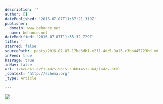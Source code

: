 ```yaml
---
description: ''
author: []
datePublished: '2016-07-07T11:37:21.319Z'
publisher:
  domain: www.behance.net
  name: behance.net
dateModified: '2016-07-07T11:35:32.729Z'
title: ''
starred: false
sourcePath: _posts/2016-07-07-17be6db1-e2f1-4dc5-9a15-c3bb445723bd.md
inFeed: true
hasPage: true
inNav: false
url: 17be6db1-e2f1-4dc5-9a15-c3bb445723bd/index.html
_context: 'http://schema.org'
_type: Article

---
```

![](https://mir-s3-cdn-cf.behance.net/project_modules/max_1200/b1d99823167777.5631e4db61869.jpg)